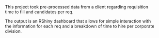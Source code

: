 This project took pre-processed data from a client regarding requisition time to fill and candidates per req.

The output is an RShiny dashboard that allows for simple interaction with the information for each req and a breakdown of time to hire per corporate division.
